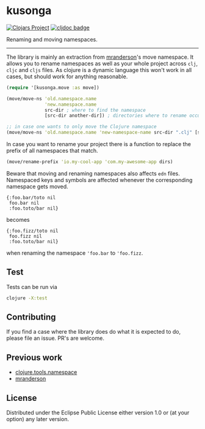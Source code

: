 # kusonga

[![Clojars Project](https://img.shields.io/clojars/v/fiv0/kusonga)](https://clojars.org/fiv0/kusonga)
[![cljdoc badge](https://cljdoc.org/badge/fiv0/kusonga?0.1.1)](https://cljdoc.org/d/fiv0/kusonga/CURRENT)

Renaming and moving namespaces.

----

The library is mainly an extraction from
[mranderson](https://github.com/benedekfazekas/mranderson)'s move namespace. It allows you
to rename namespaces as well as your whole project across `clj`, `cljc` and `cljs` files.
As clojure is a dynamic language this won't work in all cases, but should work for anything
reasonable.

```clj
(require '[kusonga.move :as move])

(move/move-ns 'old.namespace.name
              'new.namespace.name
              src-dir ; where to find the namespace
              [src-dir another-dir]) ; directories where to rename occurences

;; in case one wants to only move the Clojure namespace
(move/move-ns 'old.namespace.name 'new-namespace-name src-dir ".clj" [src-dir another-dir])
```

In case you want to rename your project there is a function to replace the prefix of all
namespaces that match.

```clj
(move/rename-prefix 'io.my-cool-app 'com.my-awesome-app dirs)
```

Beware that moving and renaming namespaces also affects `edn` files.
Namespaced keys and symbols are affected whenever the
corresponding namespace gets moved.
```edn
{:foo.bar/toto nil
 foo.bar nil
 :foo.toto/bar nil}
```
becomes

```edn
{:foo.fizz/toto nil
 foo.fizz nil
 :foo.toto/bar nil}
```
when renaming the namespace `'foo.bar` to `'foo.fizz`.

## Test
Tests can be run via
```bash
clojure -X:test
```

## Contributing

If you find a case where the library does do what it is expected to do,
please file an issue. PR's are welcome.

## Previous work
- [clojure.tools.namespace](https://github.com/clojure/tools.namespace)
- [mranderson](https://github.com/benedekfazekas/mranderson)

## License

Distributed under the Eclipse Public License either version 1.0 or (at your option) any later version.
